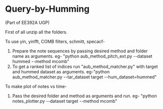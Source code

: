 # Query-by-Humming 
(Part of EE392A UGP)

First of all unzip all the folders.

To use yin, yinfft, COMB filters, schmitt, specacf-
  1. Prepare the note sequences by passing desired method and folder name as arguments. eg- "python aub_method_pitch_ext.py --dataset hummed --method mcomb"
  2. To get a ranked list of indices run "aub_method_matcher.py" with target and hummed dataset as arguments. eg-"python aub_method_matcher.py --tar_dataset target --hum_dataset=hummed"

To make plot of notes vs time-
  1. Pass the desired folder and method as arguments and run. eg- "python notes_plotter.py --dataset target --method mcomb"
